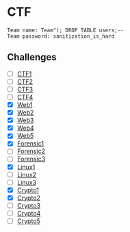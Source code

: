 # CTF
```
Team name: Team"); DROP TABLE users;--
Team password: sanitization_is_hard
```

## Challenges

- [ ] [CTF1](ctf1/README.md)
- [ ] [CTF2](ctf2/README.md)
- [ ] [CTF3](ctf3/README.md)
- [ ] [CTF4](ctf4/README.md)
- [x] [Web1](web1/README.md)
- [x] [Web2](web2/README.md)
- [x] [Web3](web3/README.md)
- [x] [Web4](web4/README.md)
- [x] [Web5](web5/README.md)
- [x] [Forensic1](forensic1/README.md)
- [ ] [Forensic2](forensic2/README.md)
- [ ] [Forensic3](forensic3/README.md)
- [x] [Linux1](linux1/README.md)
- [ ] [Linux2](linux2/README.md)
- [ ] [Linux3](linux3/README.md)
- [x] [Crypto1](crypto1/README.md)
- [x] [Crypto2](crypto2/README.md)
- [ ] [Crypto3](crypto3/README.md)
- [ ] [Crypto4](crypto4/README.md)
- [ ] [Crypto5](crypto5/README.md)